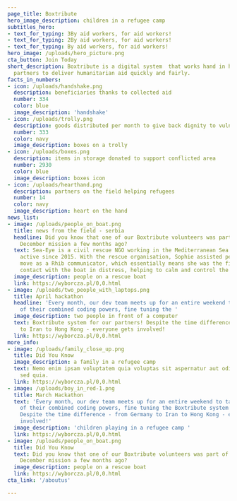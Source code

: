 ```yaml
---
page_title: Boxtribute
hero_image_description: children in a refugee camp
subtitles_hero:
- text_for_typing: 3By aid workers, for aid workers!
- text_for_typing: 2By aid workers, for aid workers!
- text_for_typing: By aid workers, for aid workers!
hero_image: /uploads/hero_picture.png
cta_button: Join Today
short_description: Boxtribute is a digital system  that works hand in hand with our
  partners to deliver humanitarian aid quickly and fairly.
facts_in_numbers:
- icon: /uploads/handshake.png
  description: beneficiaries thanks to collected aid
  number: 334
  color: blue
  image_description: 'handshake'
- icon: /uploads/trolly.png
  description: goods distributed per month to give back dignity to vulnerable populations
  number: 333
  color: navy
  image_description: boxes on a trolly
- icon: /uploads/boxes.png
  description: items in storage donated to support conflicted area
  number: 2930
  color: blue
  image_description: boxes icon
- icon: /uploads/hearthand.png
  description: partners on the field helping refugees
  number: 14
  color: navy
  image_description: heart on the hand
news_list:
- image: /uploads/people_on_boat.png
  title: news from the field - serbia
  headline: Did you know that one of our Boxtribute volunteers was part of the Sea-Eye
    December mission a few months ago?
  text: Sea-Eye is a civil rescue NGO working in the Mediterranean Sea and has been
    active since 2015. With the rescue organisation, Sophie assisted people on the
    move as a Rhib communicator, which essentially means she was the first point of
    contact with the boat in distress, helping to calm and control the situation.
  image_description: people on a rescue boat
  link: https://wyborcza.pl/0,0.html
- image: /uploads/two_people_with_laptops.png
  title: April hackathon
  headline: 'Every month, our dev team meets up for an entire weekend to take advantage
    of their combined coding powers, fine tuning the '
  image_description: two people in front of a computer
  text: Boxtribute system for our partners! Despite the time difference - from Germany
    to Iran to Hong Kong - everyone gets involved!
  link: https://wyborcza.pl/0,0.html
more_info:
- image: /uploads/family_close_up.png
  title: Did You Know
  image_description: a family in a refugee camp
  text: Nemo enim ipsam voluptatem quia voluptas sit aspernatur aut odit aut fugit,
    sed quia.
  link: https://wyborcza.pl/0,0.html
- image: /uploads/boy_in_red-1.png
  title: March Hackathon
  text: 'Every month, our dev team meets up for an entire weekend to take advantage
    of their combined coding powers, fine tuning the Boxtribute system for our partners!
    Despite the time difference - from Germany to Iran to Hong Kong - everyone gets
    involved!'
  image_description: 'children playing in a refugee camp '
  link: https://wyborcza.pl/0,0.html
- image: /uploads/people_on_boat.png
  title: Did You Know
  text: Did you know that one of our Boxtribute volunteers was part of the Sea-Eye
    December mission a few months ago?
  image_description: people on a rescue boat
  link: https://wyborcza.pl/0,0.html
cta_link: '/aboutus'

---
```

